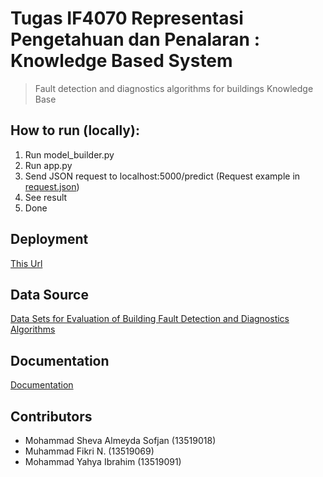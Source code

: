 # Tugas IF4070 Representasi Pengetahuan dan Penalaran : Knowledge Based System
> Fault detection and diagnostics algorithms for buildings Knowledge Base
## How to run (locally):
1. Run model_builder.py
2. Run app.py
3. Send JSON request to localhost:5000/predict (Request example in [request.json](backend/request.json))
4. See result
5. Done

## Deployment
[This Url](https://moshval.github.io/simple_kbs)

## Data Source
[Data Sets for Evaluation of Building Fault Detection and Diagnostics Algorithms](https://catalog.data.gov/dataset/data-sets-for-evaluation-of-building-fault-detection-and-diagnostics-algorithms-2de50)

## Documentation
[Documentation](docs/Laporan%20IF4070-13519018-13519069-13519091.pdf)
## Contributors
- Mohammad Sheva Almeyda Sofjan (13519018)
- Muhammad Fikri N. (13519069)
- Mohammad Yahya Ibrahim (13519091)